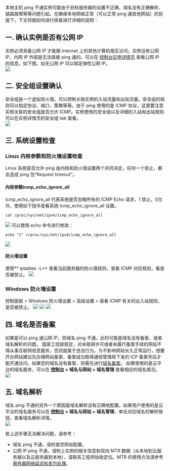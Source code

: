 本地主机 ping 不通实例可能由于目标服务器的设置不正确、域名没有正确解析、链路故障等等问题引起。在确保本地网络正常（可以正常 ping 通其他网站）的前提下，下文将就如何进行排查进行详细的说明：
## 一. 确认实例是否有公网 IP
实例必须具备公网 IP 才能跟 Internet 上的其他计算机相互访问。实例没有公网 IP，内网 IP 外部是无法直接 ping 通的。可以在 [控制台实例详情页](http://console.tce.futunn.com/cvm/index) 查看公网 IP 的信息，如下图。如无公网 IP 可以绑定弹性公网 IP。  
![](http://mc.qcloudimg.com/static/img/ab9932f698e4727a431a164d61c3e934/image.png)
## 二. 安全组设置确认
安全组是一个虚拟防火墙，可以控制关联实例的入站流量和出站流量。安全组的规则可以指定协议、端口、策略等等。由于 ping 使用的是 ICMP 协议，这里要注意实例关联的安全组是否允许 ICMP。实例使用的安全组以及详细的入站和出站规则可以在实例详情页的安全组 tab 查看。  
![](http://mc.qcloudimg.com/static/img/0788ebb34a8fe09b3258ed5af254e75d/image.png)
## 三. 系统设置检查
### Linux 内核参数和防火墙设置检查
Linux 系统是否允许 ping 由内核和防火墙设置两个共同决定，任何一个禁止，都会造成 ping 包“Request timeout”。
#### 内核参数icmp_echo_ignore_all
icmp_echo_ignore_all 代表系统是否忽略所有的 ICMP Echo 请求，1 禁止，0允许。使用如下指令查看系统 icmp_echo_ignore_all 设置。
```
cat /proc/sys/net/ipv4/icmp_echo_ignore_all
```
![](http://mc.qcloudimg.com/static/img/34a48b2e128d7b9b6ca6e34f1ff789a0/image.png)
可以使用 echo 命令进行修改：
```
echo "1" >/proc/sys/net/ipv4/icmp_echo_ignore_all
```
![](http://mc.qcloudimg.com/static/img/4e1de32f519bda6f88b4d34a9872dbdb/image.png)

#### 防火墙设置
使用** iptables -L** 查看当前服务器的防火墙规则，查看 ICMP 对应规则，看是否被禁止。
![](http://mc.qcloudimg.com/static/img/b212bcfb8a1587156768fcc8de0140ae/image.png)
### Windows 防火墙设置
控制面板 > Windows 防火墙设置 > 高级设置 > 查看 ICMP 有关的出入站规则，是否被禁止。
![](http://mc.qcloudimg.com/static/img/e5e6a914dbdaf1f0dab5e89440d7662e/image.png)
![](http://mc.qcloudimg.com/static/img/247440c6c79697133685cbf16544d2cc/image.png)
![](http://mc.qcloudimg.com/static/img/87214a5efc12560e51aa15c10d8040c7/image.png)

## 四. 域名是否备案
如果是可以 ping 通公网 IP，而域名 ping 不通，此时可能是域名没有备案，或者域名解析的问题。
国家工信部规定，对未取得许可或者未履行备案手续的网站不得从事互联网信息服务，否则就属于违法行为。为不影响网站长久正常运行，想要开办网站建议先办理网站备案，备案成功取得通信管理局下发的 ICP 备案号后才能开通访问。如果您的域名没有备案，则需先进行[域名备案](http://console.tce.futunn.com/beian)。
如果使用的是云平台的域名服务，可以在 **[控制台](http://console.cloud.tencent.com/) > 域名与网站 > 域名管理** 查看相应的域名情况。  
![](http://mc.qcloudimg.com/static/img/5e95aaa3a25133e087766db94bcd9df0/image.png)
## 五. 域名解析
域名 ping 不通的另外一个原因是域名解析没有正确地配置。如果用户使用的是云平台的域名服务可以在 **[控制台](http://console.cloud.tencent.com/) > 域名与网站 > 域名管理**，单击对应域名的解析按钮，查看域名解析详情。  
![](http://mc.qcloudimg.com/static/img/109308ab3186ac7201df83970004697f/image.png)

若上述步骤无法解决问题，请参考：
- 域名 ping 不通，请检查您网站配置。
- 公网 IP ping 不通，请附上实例的相关信息和双向 MTR 数据（从本地到云服务器以及云服务器到本地），请联系工程师协助定位。MTR 的使用方法请参考 [服务器网络延迟和丢包处理](/document/product/213/14638)。
